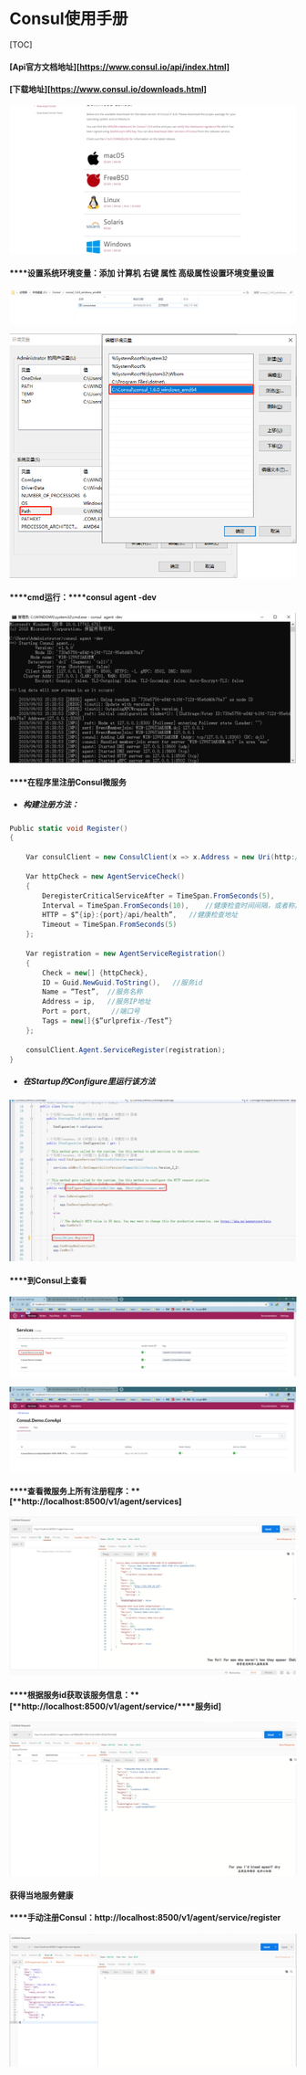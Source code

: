 # **Consul使用手册**



[TOC]



#### [Api官方文档地址][https://www.consul.io/api/index.html]

#### [下载地址][https://www.consul.io/downloads.html]

![img](https://github.com/Canaban0305/Documents/blob/master/Images/wps1.jpg?raw=true) 

#### ****设置系统环境变量：添加 计算机 右键 属性 高级属性设置环境变量设置

![img](https://github.com/Canaban0305/Documents/blob/master/Images/wps2.jpg?raw=true) 



![img](https://github.com/Canaban0305/Documents/blob/master/Images/wps3.png?raw=true) 

#### ****cmd运行：****consul agent -dev

![img](https://github.com/Canaban0305/Documents/blob/master/Images/wps4.jpg?raw=true) 

 

#### ****在程序里注册Consul微服务

- ##### 构建注册方法：

~~~c#
Public static void Register()
{

	Var consulClient = new ConsulClient(x => x.Address = new Uri(http://localhost:8500));	//请求注册的Consul地址

	Var httpCheck = new AgentServiceCheck()
	{
        DeregisterCriticalServiceAfter = TimeSpan.FromSeconds(5),		//服务启动多久后注册
        Interval = TimeSpan.FromSeconds(10),	//健康检查时间间隔，或者称之为心跳间隔
        HTTP = $“{ip}:{port}/api/health”,	//健康检查地址
        Timeout = TimeSpan.FromSeconds(5)
	};

	Var registration = new AgentServiceRegistration()
	{
        Check = new[] {httpCheck},
        ID = Guid.NewGuid.ToString(),	//服务id
        Name = “Test”,	//服务名称
        Address = ip,	//服务IP地址
        Port = port,	 //端口号
        Tags = new[]{$”urlprefix-/Test”}
	};

	consulClient.Agent.ServiceRegister(registration);
}

~~~



- ##### 在Startup的Configure里运行该方法

![img](https://github.com/Canaban0305/Documents/blob/master/Images/wps5.jpg?raw=true) 

#### ****到Consul上查看

![img](https://github.com/Canaban0305/Documents/blob/master/Images/wps6.jpg?raw=true) 

![img](https://github.com/Canaban0305/Documents/blob/master/Images/wps7.jpg?raw=true) 

 

#### ****查看微服务上所有注册程序：**[**http://localhost:8500/v1/agent/services]

![img](https://github.com/Canaban0305/Documents/blob/master/Images/wps8.jpg?raw=true) 

#### ****根据服务id获取该服务信息：**[**http://localhost:8500/v1/agent/service/****服务id]

![img](https://github.com/Canaban0305/Documents/blob/master/Images/wps9.jpg?raw=true) 

 

#### ****获得当地服务健康****



#### ****手动注册Consul：http://localhost:8500/v1/agent/service/register

![img](https://github.com/Canaban0305/Documents/blob/master/Images/wps10.jpg?raw=true) 





